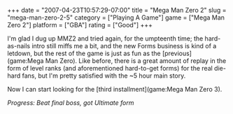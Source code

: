 +++
date = "2007-04-23T10:57:29-07:00"
title = "Mega Man Zero 2"
slug = "mega-man-zero-2-5"
category = ["Playing A Game"]
game = ["Mega Man Zero 2"]
platform = ["GBA"]
rating = ["Good"]
+++

I'm glad I dug up MMZ2 and tried again, for the umpteenth time; the hard-as-nails intro still miffs me a bit, and the new Forms business is kind of a letdown, but the rest of the game is just as fun as the [previous](game:Mega Man Zero).  Like before, there is a great amount of replay in the form of level ranks (and aforementioned hard-to-get forms) for the real die-hard fans, but I'm pretty satisfied with the ~5 hour main story.

Now I can start looking for the [third installment](game:Mega Man Zero 3).

<i>Progress: Beat final boss, got Ultimate form</i>